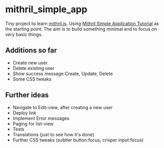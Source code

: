 # mithril_simple_app

Tiny project to learn [mithril.js](https://mithril.js.org).
Using [Mithril Simple Application Tutorial](https://mithril.js.org/simple-application.html
) as the starting point. The aim is to build something minimal and to focus on very basic things.

## Additions so far
* Create new user
* Delete existing user
* Show success message Create, Update, Delete
* Some CSS tweaks 

## Further ideas
* Navigate to Edit-view, after creating a new user
* Deploy link
* Implement Error messages
* Paging for list-view
* Tests
* Translations (just to see how it's done)
* Further CSS tweaks (subtler button:focus, crisper input:focus)
